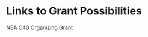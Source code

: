# Links to Grant Possibilities
  
[NEA C40 Organizing Grant](https://www.nea.org/resource-library/c4o-organizing-grant)

